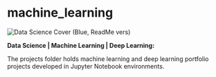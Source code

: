 # machine_learning
![Data Science Cover (Blue, ReadMe vers)](https://user-images.githubusercontent.com/122534665/236728826-be2fd3ba-a62e-4d62-8ae7-7f4e4b1a50f7.png)


**Data Science | Machine Learning | Deep Learning:**

The projects folder holds machine learning and deep learning portfolio projects developed in Jupyter Notebook environments.
